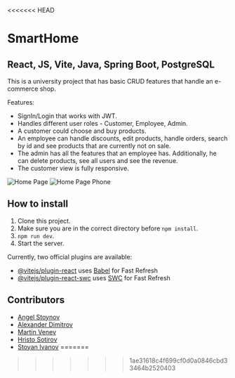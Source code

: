 <<<<<<< HEAD
# SmartHome

## React, JS, Vite, Java, Spring Boot, PostgreSQL

This is a university project that has basic CRUD features that handle an e-commerce shop.

Features:

- SignIn/Login that works with JWT.
- Handles different user roles - Customer, Employee, Admin.
- A customer could choose and buy products.
- An employee can handle discounts, edit products, handle orders, search by id and see products that are currently not on sale.
- The admin has all the features that an employee has. Additionally, he can delete products, see all users and see the revenue.
- The customer view is fully responsive.

<img src="https://i.imgur.com/2Am3DIP.png" alt="Home Page"/>
<img src="https://i.imgur.com/bEWLua4.png" alt="Home Page Phone"/>

## How to install

1. Clone this project.
2. Make sure you are in the correct directory before `npm install`.
3. `npm run dev`.
4. Start the server.

Currently, two official plugins are available:

- [@vitejs/plugin-react](https://github.com/vitejs/vite-plugin-react/blob/main/packages/plugin-react/README.md) uses [Babel](https://babeljs.io/) for Fast Refresh
- [@vitejs/plugin-react-swc](https://github.com/vitejs/vite-plugin-react-swc) uses [SWC](https://swc.rs/) for Fast Refresh

## Contributors

- [Angel Stoynov](https://github.com/StoynovAngel)
- [Alexander Dimitrov](https://github.com/AleksandarDimitrov21)
- [Martin Venev](https://github.com/GosuMarti)
- [Hristo Sotirov](https://github.com/HristoSotirov)
- [Stoyan Ivanov](https://github.com/stiv03)
=======
 
>>>>>>> 1ae31618c4f699cf0d0a0846cbd33464b2520403

